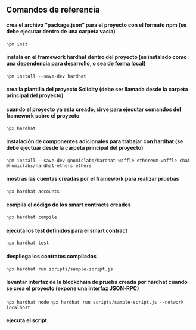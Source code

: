 ## Comandos de referencia

#### crea el archivo “package.json” para el proyecto con el formato npm (se debe ejecutar dentro de una carpeta vacía)
`npm init`

#### instala en el framework hardhat dentro del proyecto (es instalado como una dependencia para desarrollo, o sea de forma local)
`npm install --save-dev hardhat`

#### crea la plantilla del proyecto Solidity (debe ser llamada desde la carpeta principal del proyecto)
#### cuando el proyecto ya esta creado, sirve para ejecutar comandos del framework sobre el proyecto
`npx hardhat`

#### instalación de componentes adicionales para trabajar con hardhat (se debe ejectuar desde la carpeta principal del proyecto)
`npm install --save-dev @nomiclabs/hardhat-waffle ethereum-waffle chai @nomiclabs/hardhat-ethers ethers`

#### mostras las cuentas creadas por el framework para realizar pruebas
`npx hardhat accounts`

#### compila el código de los smart contracts creados
`npx hardhat compile`

#### ejecuta los test definidos para el smart contract
`npx hardhat test`

#### despliega los contratos compilados
`npx hardhat run scripts/sample-script.js`

#### levantar interfaz de la blockchain de prueba creada por hardhat cuando se crea el proyecto (expone una interfaz JSON-RPC)
`npx hardhat node`
`npx hardhat run scripts/sample-script.js --network localhost`
#### ejecuta el script



